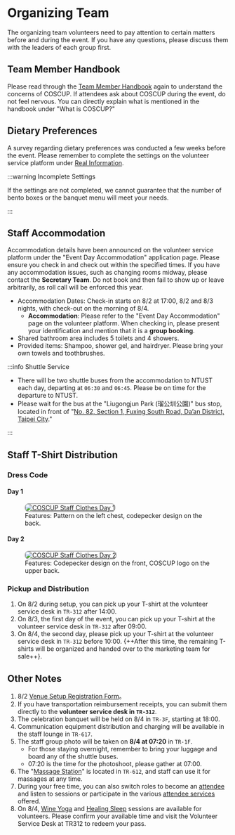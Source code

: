 # Organizing Team

The organizing team volunteers need to pay attention to certain matters before and during the event. If you have any questions, please discuss them with the leaders of each group first.

## Team Member Handbook

Please read through the [Team Member Handbook](https://volunteer.coscup.org/docs/zh-TW/about_coscup/team_member_handbook/) again to understand the concerns of COSCUP. If attendees ask about COSCUP during the event, do not feel nervous. You can directly explain what is mentioned in the handbook under "What is COSCUP?"

## Dietary Preferences

A survey regarding dietary preferences was conducted a few weeks before the event. Please remember to complete the settings on the volunteer service platform under [Real Information](https://volunteer.coscup.org/setting/profile_real).

:::warning Incomplete Settings

If the settings are not completed, we cannot guarantee that the number of bento boxes or the banquet menu will meet your needs.

:::

## Staff Accommodation

Accommodation details have been announced on the volunteer service platform under the "Event Day Accommodation" application page. Please ensure you check in and check out within the specified times. If you have any accommodation issues, such as changing rooms midway, please contact the **Secretary Team**. Do not book and then fail to show up or leave arbitrarily, as roll call will be enforced this year.

- Accommodation Dates: Check-in starts on 8/2 at 17:00, 8/2 and 8/3 nights, with check-out on the morning of 8/4.
  - **Accommodation**: Please refer to the "Event Day Accommodation" page on the volunteer platform. When checking in, please present your identification and mention that it is a **group booking**.
- Shared bathroom area includes 5 toilets and 4 showers.
- Provided items: Shampoo, shower gel, and hairdryer. Please bring your own towels and toothbrushes.

:::info Shuttle Service

- There will be two shuttle buses from the accommodation to NTUST each day, departing at `06:30` and `06:45`. Please be on time for the departure to NTUST.
- Please wait for the bus at the "Liugongjun Park (瑠公圳公園)" bus stop, located in front of "[No. 82, Section 1, Fuxing South Road, Da’an District, Taipei City](https://www.google.com/maps/@25.0436677,121.543732,3a,75y,216.42h,80.36t/data=!3m6!1e1!3m4!1sPSscdT-p_D2qFdnqWHWQIg!2e0!7i16384!8i8192)."

:::

## Staff T-Shirt Distribution

### Dress Code

#### Day 1

<figure markdown="span">
    <a href="https://volunteer.coscup.org/img/2024/2024_clothes_day1.webp">
        <img src="https://volunteer.coscup.org/img/2024/2024_clothes_day1.webp"
            alt="COSCUP Staff Clothes Day 1" title="COSCUP Staff Clothes Day 1"
            style="border-radius: 8px;border:1px solid hsl(0, 0%, 50%);">
    </a>
    <figcaption>Features: Pattern on the left chest, codepecker design on the back.</figcaption>
</figure>

#### Day 2

<figure markdown="span">
    <a href="https://volunteer.coscup.org/img/2024/2024_clothes_day2.webp">
        <img src="https://volunteer.coscup.org/img/2024/2024_clothes_day2.webp"
            alt="COSCUP Staff Clothes Day 2" title="COSCUP Staff Clothes Day 2    "
            style="border-radius: 8px;border:1px solid hsl(0, 0%, 50%);">
    </a>
    <figcaption>Features: Codepecker design on the front, COSCUP logo on the upper back.</figcaption>
</figure>

### Pickup and Distribution

1. On 8/2 during setup, you can pick up your T-shirt at the volunteer service desk in `TR-312` after 14:00.
2. On 8/3, the first day of the event, you can pick up your T-shirt at the volunteer service desk in `TR-312` after 09:00.
3. On 8/4, the second day, please pick up your T-shirt at the volunteer service desk in `TR-312` before 10:00. {++After this time, the remaining T-shirts will be organized and handed over to the marketing team for sale++}.

## Other Notes

1. 8/2 [Venue Setup Registration Form](https://docs.google.com/forms/d/e/1FAIpQLScUjuWW5xC3-X-MkTdLUUvVcw7Jcs7lJYJKxIF0vAVp7sspcQ/viewform)。
2. If you have transportation reimbursement receipts, you can submit them directly to the **volunteer service desk in `TR-312`**.
3. The celebration banquet will be held on 8/4 in `TR-3F`, starting at 18:00.
4. Communication equipment distribution and charging will be available in the staff lounge in `TR-617`.
5. The staff group photo will be taken on **8/4 at 07:20** in `TR-1F`.
   - For those staying overnight, remember to bring your luggage and board any of the shuttle buses.
   - 07:20 is the time for the photoshoot, please gather at 07:00.
6. The "[Massage Station](https://volunteer.coscup.org/docs/en/about_coscup/health_market/overview/#_2)" is located in `TR-612`, and staff can use it for massages at any time.
7. During your free time, you can also switch roles to become an [attendee](./attendee.md) and listen to sessions or participate in the various [attendee services](https://volunteer.coscup.org/docs/en/about_coscup/attendee_services/) offered.
8. On 8/4, [Wine Yoga](https://volunteer.coscup.org/docs/en/about_coscup/health_market/overview/#_4) and [Healing Sleep](https://volunteer.coscup.org/docs/en/about_coscup/health_market/overview/#_9) sessions are available for volunteers. Please confirm your available time and visit the Volunteer Service Desk at TR312 to redeem your pass.
